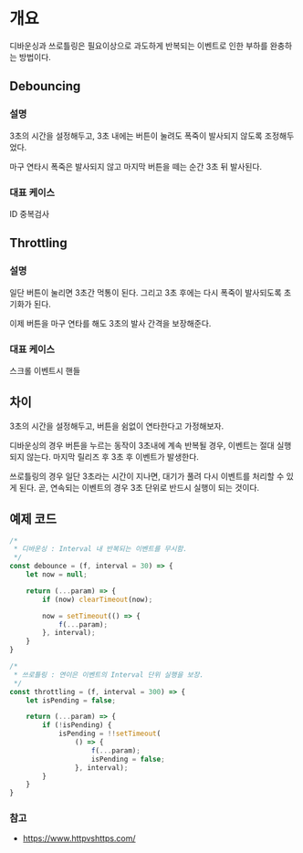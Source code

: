 # 개요
디바운싱과 쓰로틀링은 필요이상으로 과도하게 반복되는 이벤트로 인한 부하를 완충하는 방법이다.

## Debouncing
### 설명
3초의 시간을 설정해두고,
3초 내에는 버튼이 눌려도 폭죽이 발사되지 않도록 조정해두었다.

마구 연타시 폭죽은 발사되지 않고 마지막 버튼을 떼는 순간 3초 뒤 발사된다.

### 대표 케이스
ID 중복검사

## Throttling
### 설명
일단 버튼이 눌리면 3초간 먹통이 된다.
그리고 3초 후에는 다시 폭죽이 발사되도록 초기화가 된다.

이제 버튼을 마구 연타를 해도 3초의 발사 간격을 보장해준다.

### 대표 케이스
스크롤 이벤트시 핸들

## 차이
3초의 시간을 설정해두고, 버튼을 쉼없이 연타한다고 가정해보자.

디바운싱의 경우 버튼을 누르는 동작이 3초내에 계속 반복될 경우,
이벤트는 절대 실행되지 않는다.
마지막 릴리즈 후 3초 후 이벤트가 발생한다.

쓰로틀링의 경우 일단 3초라는 시간이 지나면, 대기가 풀려 다시 이벤트를 처리할 수 있게 된다.
곧, 연속되는 이벤트의 경우 3초 단위로 반드시 실행이 되는 것이다.

## 예제 코드
```javascript
/*
 * 디바운싱 : Interval 내 반복되는 이벤트를 무시함.
 */
const debounce = (f, interval = 30) => {
    let now = null;

    return (...param) => {
        if (now) clearTimeout(now);

        now = setTimeout(() => {
            f(...param);
        }, interval);
    }
}

/*
 * 쓰로틀링 : 연이은 이벤트의 Interval 단위 실행을 보장.
 */
const throttling = (f, interval = 300) => {
    let isPending = false;

    return (...param) => {
        if (!isPending) {
            isPending = !!setTimeout(
                () => {
                    f(...param);
                    isPending = false;
                }, interval);
        }
    }
}

```

### 참고
* https://www.httpvshttps.com/
